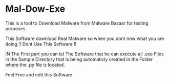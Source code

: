 # Mal-Dow-Exe

This is a tool to Download Malware from Malware Bazaar for testing purposes. 

This Software download Real Malware so when you dont now what you are doing
!! Dont Use This Software !! 

IN The First part you can tel The Software that he can execute all .exe Files
in the Sample Directory that is being automaticly created in the Folder where 
the .py file is located.

Feel Free and edit this Software. 
